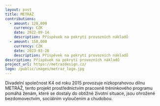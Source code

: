 ```yaml
---
layout: post
title: METRÁŽ
contributions:
  - amount: 120,000
    currency: CZK
    date: 2022-09-14
    description: Příspěvek na pokrytí provozních nákladů
  - amount: 150,000
    currency: CZK
    date: 2023-03-28
    description: Příspěvek na pokrytí provozních nákladů
description: Příspěvek na pokrytí provozních nákladů 
project_url: https://metrazdesign.cz/
logo: /public/images/metraz_logo.jpg
---
```


Divadelní společnost K4 od roku 2015 provozuje nízkoprahovou dílnu METRÁŽ, tento projekt prostřednictvím pracovně tréninkového programu pomáhá ženám, které se dostaly do obtížné životní situace, jsou ohrožené bezdomovectvím,
sociálním vyloučením a chudobou.


